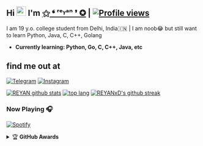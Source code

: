 ## Hi <img src="https://raw.githubusercontent.com/MartinHeinz/MartinHeinz/master/wave.gif" width="25px"> I'm [⚝ ‌❛ ʳᵉᵞᵃⁿ‌ ❜ ✪](https://t.me/REYANxD) | [![Profile views](https://gpvc.arturio.dev/REYANxD)](https://github.com/REYANxD)
I am 19 y.o. college student from Delhi, India🇮🇳 |
I am noob😂 but still want to learn Python, Java, C, C++, Golang

- **Currently learning: Python, Go, C, C++, Java, etc**

## find me out at
[![Telegram](https://img.shields.io/badge/telegram-1b77FF.svg?style=for-the-badge&logo=telegram)](https://t.me/REYANxD) [![Instagram](https://img.shields.io/badge/Instagram-1b77FF.svg?style=for-the-badge&logo=Instagram)](https://Instagram/REYAN.xD)


[![REYAN github stats](https://github-readme-stats.vercel.app/api?username=REYANxD&show_icons=true&theme=cobalt&count_private=true)](https://github.com/REYANxD)
[![top lang](https://github-readme-stats.vercel.app/api/top-langs?username=REYANxD&show_icons=true&theme=tokyonight&layout=compact)](https://github.com/REYANxD)
[![REYANxD's github streak](https://github-readme-streak-stats.herokuapp.com/?user=REYANxD&theme=cobalt)](https://github.com/REYANxD/github-readme-streak-stats)

### Now Playing 🎧

[![Spotify](https://github-readme-remake.vercel.app/api/spotify)](https://open.spotify.com/user/31xfrd2blwjvxovmqe7hp237fzb4)

<details>
    <summary>&#127942 <b>GitHub Awards</b></summary><br/>

![Github Trophy](https://github-profile-trophy.vercel.app/?username=REYANxD)

</details

